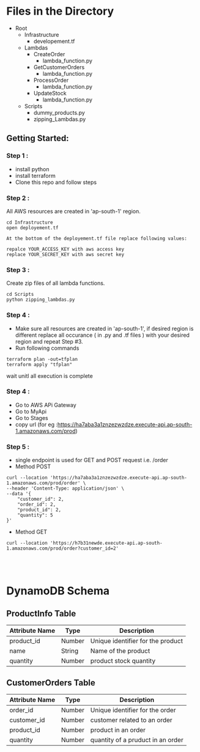 # Files in the Directory

- Root
  - Infrastructure
    - developement.tf
  - Lambdas
    - CreateOrder
      - lambda_function.py
    - GetCustomerOrders
      - lambda_function.py      
    - ProcessOrder
      - lambda_function.py
    - UpdateStock
      - lambda_function.py
  - Scripts
    - dummy_products.py
    - zipping_Lambdas.py


## Getting Started:

### Step 1 :
- install python 
- install terraform
- Clone this repo and follow steps
 


### Step 2 :
All AWS resources are created in 'ap-south-1' region.
```
cd Infrastructure
open deployement.tf
```
    At the bottom of the deployement.tf file replace following values:

    repalce YOUR_ACCESS_KEY with aws access key
    replace YOUR_SECRET_KEY with aws secret key


### Step 3 :
Create zip files of all lambda functions.
```
cd Scripts
python zipping_lambdas.py
```

### Step 4 :
- Make sure all resources are created in 'ap-south-1', if desired region is different replace all occurance ( in .py and .tf files ) with your desired region and repeat Step #3.
- Run following commands
```
terraform plan -out=tfplan
terraform apply "tfplan"
```
wait unitl all execution is complete


### Step 4 :
- Go to AWS APi Gateway
- Go to MyApi
- Go to Stages
- copy url (for eg :https://ha7aba3a1znzezwzdze.execute-api.ap-south-1.amazonaws.com/prod)

### Step 5 : 
- single endpoint is used for GET and POST request i.e. /order
- Method POST
```
curl --location 'https://ha7aba3a1znzezwzdze.execute-api.ap-south-1.amazonaws.com/prod/order' \
--header 'Content-Type: application/json' \
--data '{
    "customer_id": 2,
    "order_id": 2,
    "product_id": 2,
    "quantity": 5
}'
```
- Method GET
```
curl --location 'https://h7b31newde.execute-api.ap-south-1.amazonaws.com/prod/order?customer_id=2'
```

<br><br>

# DynamoDB Schema

## ProductInfo Table

| Attribute Name | Type      | Description                         |
| -------------- | --------- | ----------------------------------- |
| product_id       | Number    | Unique identifier for the product      |
| name    | String    | Name of the product          |
| quantity   | Number    | product stock quantity           |


## CustomerOrders Table

| Attribute Name | Type      | Description                         |
| -------------- | --------- | ----------------------------------- |
| order_id     | Number    | Unique identifier for the order    |
| customer_id   | Number    | customer related to an order                   |
| product_id | Number    | product in an order         |
| quantity          | Number    | quantity of a pruduct in an order                 |


